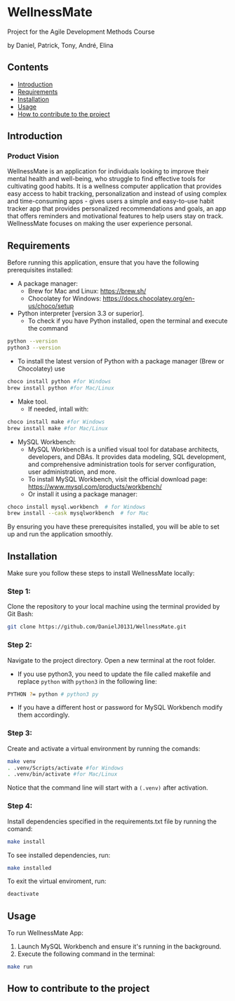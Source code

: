 # WellnessMate
Project for the Agile Development Methods Course

by Daniel, Patrick, Tony, André, Elina


## Contents
- [Introduction](#introduction)
- [Requirements](#requirements)
- [Installation](#Installation)
- [Usage](#usage)
- [How to contribute to the project](#how-to-contribute-to-the-project) 

## Introduction

### Product Vision
WellnessMate is an application for individuals looking to improve their mental health and well-being, who struggle to find effective tools for cultivating good habits. It is a wellness computer application that provides easy access to habit tracking, personalization and instead of using complex and time-consuming apps - gives users a simple and easy-to-use habit tracker app that provides personalized recommendations and goals, an app that offers reminders and motivational features to help users stay on track. WellnessMate focuses on making the user experience personal.

## Requirements
Before running this application, ensure that you have the following prerequisites installed:

- A package manager:
  - Brew for Mac and Linux: https://brew.sh/
  - Chocolatey for Windows: https://docs.chocolatey.org/en-us/choco/setup
- Python interpreter [version 3.3 or superior].
  - To check if you have Python installed, open the terminal and execute the command 
```bash
python --version
python3 --version
```
  - To install the latest version of Python with a package manager (Brew or Chocolatey) use 
```bash
choco install python #for Windows
brew install python #for Mac/Linux
```
- Make tool. 
  - If needed, intall with: 
```bash
choco install make #for Windows
brew install make #for Mac/Linux
```
- MySQL Workbench:
  - MySQL Workbench is a unified visual tool for database architects, developers, and DBAs. It provides data modeling, SQL development, and comprehensive administration tools for server configuration, user administration, and more.
  - To install MySQL Workbench, visit the official download page: https://www.mysql.com/products/workbench/
  - Or install it using a package manager:
```bash
choco install mysql.workbench  # for Windows
brew install --cask mysqlworkbench  # for Mac
```

By ensuring you have these prerequisites installed, you will be able to set up and run the application smoothly.

## Installation
Make sure you follow these steps to install WellnessMate locally:

### Step 1:
Clone the repository to your local machine using the terminal provided by Git Bash: 
```bash
git clone https://github.com/DanielJ0131/WellnessMate.git
```

### Step 2: 
Navigate to the project directory.
Open a new terminal at the root folder.
  - If you use python3, you need to update the file called makefile and replace `python` with `python3` in the following line: 
```bash
PYTHON ?= python # python3 py
```
  - If you have a different host or password for MySQL Workbench modify them accordingly.

### Step 3:
Create and activate a virtual environment by running the comands:
```bash
make venv
. .venv/Scripts/activate #for Windows
. .venv/bin/activate #for Mac/Linux
```

Notice that the command line will start with a `(.venv)` after activation.

### Step 4:
Install dependencies specified in the requirements.txt file by running the comand:
```bash
make install
```

To see installed dependencies, run: 
```bash
make installed
```

To exit the virtual enviroment, run: 
```bash
deactivate
```

## Usage
To run WellnessMate App: 
1. Launch MySQL Workbench and ensure it's running in the background.
2. Execute the following command in the terminal:
```bash
make run
```

## How to contribute to the project
